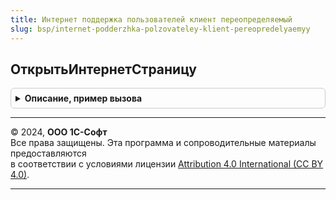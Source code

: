 ```yaml
---
title: Интернет поддержка пользователей клиент переопределяемый
slug: bsp/internet-podderzhka-polzovateley-klient-pereopredelyaemyy
---
```



## ОткрытьИнтернетСтраницу
<details style="margin: 1em 0; padding: 0.5em; border: 1px solid #ccc; border-radius: 6px;">

<summary style="font-weight: bold; cursor: pointer;">Описание, пример вызова</summary>

```bsl

// Переопределяет открытие Интернет-страницы в конфигурации, если для открытия
// Интернет-страниц в конфигурации предусмотрены собственные механизмы.
// Если в конфигурации не используются собственные механизмы для открытия
// Интернет-страниц, тогда необходимо оставить тело процедуры пустым, в
// противном случае параметру СтандартнаяОбработка необходимо присвоить
// значение Ложь.
//
// Параметры:
//  АдресСтраницы - Строка - URL-адрес открываемой Интернет-страницы;
//  ЗаголовокОкна - Строка - заголовок окна, в котором отображается
//    Интернет-страница, если для открытия Интернет-страницы
//    используется внутренняя форма конфигурации;
//  СтандартнаяОбработка - Булево - в параметре возвращается признак
//    необходимости открытия Интернет-страницы стандартным способом.
//    Значение по умолчанию - Истина.
//
//@skip-warning
Процедура ОткрытьИнтернетСтраницу(АдресСтраницы, ЗаголовокОкна, СтандартнаяОбработка) Экспорт
```

Пример вызова
```bsl
ИнтернетПоддержкаПользователейКлиентПереопределяемый.ОткрытьИнтернетСтраницу(АдресСтраницы, ЗаголовокОкна, СтандартнаяОбработка) 
```
</details>

---

© 2024, **ООО 1С-Софт**  
Все права защищены. Эта программа и сопроводительные материалы предоставляются  
в соответствии с условиями лицензии [Attribution 4.0 International (CC BY 4.0)](https://creativecommons.org/licenses/by/4.0/legalcode).

---
